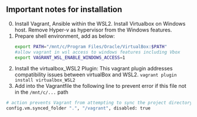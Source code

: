 ## Important notes for installation
0. Install Vagrant, Ansible within the WSL2. Install Virtualbox on Windows host. Remove Hyper-v as hypervisor from the Windows features.
1. Prepare shell environment, add as below:
    ```bash
    export PATH="/mnt/c/Program Files/Oracle/VirtualBox:$PATH"
    #allow vagrant in wsl access to windows features including Vbox 
    export VAGRANT_WSL_ENABLE_WINDOWS_ACCESS=1
    ```
2. Install the virtualbox_WSL2 Plugin: This vagrant plugin addresses compatibility issues between virtualBox and WSL2. 
`vagrant plugin install virtualbox_WSL2`
3. Add into the Vagrantfile the following line to prevent error if this file not in the `/mnt/c/...` path
```sh
# action prevents Vagrant from attempting to sync the project directory, thereby bypassing the error
config.vm.synced_folder ".", "/vagrant", disabled: true 
```